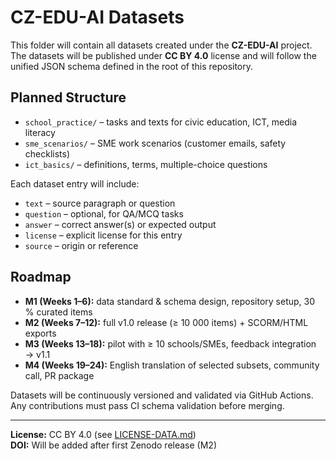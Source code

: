 # CZ-EDU-AI Datasets

This folder will contain all datasets created under the **CZ-EDU-AI** project.  
The datasets will be published under **CC BY 4.0** license and will follow the unified JSON schema defined in the root of this repository.

## Planned Structure
- `school_practice/` – tasks and texts for civic education, ICT, media literacy  
- `sme_scenarios/` – SME work scenarios (customer emails, safety checklists)  
- `ict_basics/` – definitions, terms, multiple-choice questions  

Each dataset entry will include:
- `text` – source paragraph or question
- `question` – optional, for QA/MCQ tasks
- `answer` – correct answer(s) or expected output
- `license` – explicit license for this entry
- `source` – origin or reference

## Roadmap
- **M1 (Weeks 1–6):** data standard & schema design, repository setup, 30 % curated items  
- **M2 (Weeks 7–12):** full v1.0 release (≥ 10 000 items) + SCORM/HTML exports  
- **M3 (Weeks 13–18):** pilot with ≥ 10 schools/SMEs, feedback integration → v1.1  
- **M4 (Weeks 19–24):** English translation of selected subsets, community call, PR package  

Datasets will be continuously versioned and validated via GitHub Actions.  
Any contributions must pass CI schema validation before merging.

---

**License:** CC BY 4.0 (see [LICENSE-DATA.md](../LICENSE-DATA.md))  
**DOI:** Will be added after first Zenodo release (M2)
